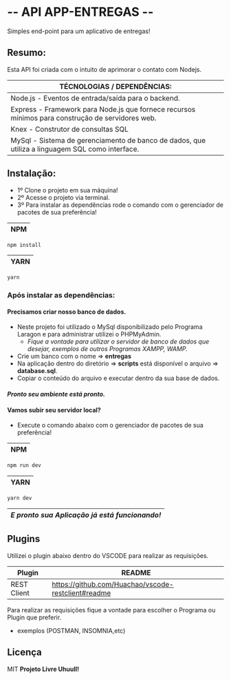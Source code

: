 # -- API APP-ENTREGAS --

Simples end-point para um aplicativo de entregas!

## Resumo:
Esta API foi criada com o intuito de aprimorar o contato com Nodejs.

|TÉCNOLOGIAS / DEPENDÊNCIAS: |
| ------ |
| Node.js - Eventos de entrada/saída para o backend. |
| Express - Framework para Node.js que fornece recursos mínimos para construção de servidores web.|
| Knex - Construtor de consultas SQL |
| MySql - Sistema de gerenciamento de banco de dados, que utiliza a linguagem SQL como interface.|

## Instalação:
 - 1º Clone o projeto em sua máquina!
 - 2º Acesse o projeto via terminal.
 - 3º Para instalar as dependências rode o comando com o gerenciador de pacotes de sua preferência! 

| NPM  |
|--|
```sh
npm install
```

| YARN  |
|--|
```sh
yarn
```

### Após instalar as dependências:
#### Precisamos criar nosso banco de dados.
 - Neste projeto foi utilizado o MySql disponibilizado pelo Programa Laragon e para administrar utilizei o PHPMyAdmin.
    - *Fique a vontade para utilizar o servidor de banco de dados que desejar, exemplos de outros Programas XAMPP, WAMP.*
 - Crie um banco com o nome => **entregas**
 - Na aplicação dentro do diretório => **scripts** está disponível o arquivo => **database.sql**.
 - Copiar o conteúdo do arquivo e executar dentro da sua base de dados.
 
#### ***Pronto seu ambiente está pronto.***

#### Vamos subir seu servidor local?

 - Execute o comando abaixo com o gerenciador de pacotes de sua preferência!
 
| NPM  |
|--|
```sh
npm run dev
```

| YARN  |
|--|
```sh
yarn dev
```

| ***E pronto sua Aplicação já está funcionando!*** |
|--|

## Plugins

Utilizei o plugin abaixo dentro do VSCODE para realizar as requisições.

| Plugin | README |
| ------ | ------ |
| REST Client | https://github.com/Huachao/vscode-restclient#readme |

Para realizar as requisições fique a vontade para escolher o Programa ou Plugin que preferir.
-   exemplos (POSTMAN, INSOMNIA,etc)
## Licença

MIT
**Projeto Livre Uhuull!**
